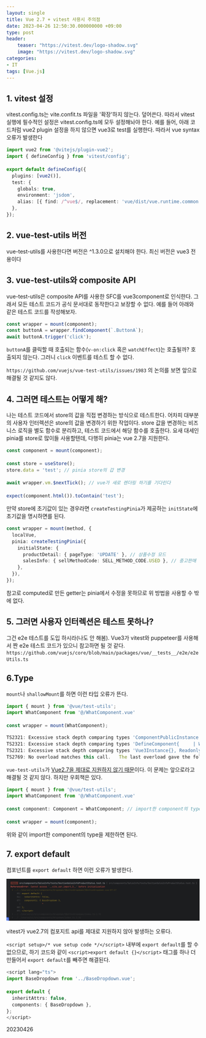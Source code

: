 ```yaml
---
layout: single
title: Vue 2.7 + vitest 사용시 주의점
date: 2023-04-26 12:50:30.000000000 +09:00
type: post
header:
    teaser: "https://vitest.dev/logo-shadow.svg"
    image: "https://vitest.dev/logo-shadow.svg"
categories:
- IT
tags: [Vue.js]
---
```


## 1. vitest 설정

vitest.config.ts는 vite.confit.ts 파일을 '확장'하지 않는다. 덮어쓴다. 따라서 vitest 실행에 필수적인 설정은 vitest.config.ts에 모두 설정해놔야 한다. 예를 들어, 아래 코드처럼 vue2 plugin 설정을 하지 않으면 vue3로 test를 실행한다. 따라서 vue syntax 오류가 발생한다

```typescript
import vue2 from '@vitejs/plugin-vue2';
import { defineConfig } from 'vitest/config';

export default defineConfig({
  plugins: [vue2()],
  test: {
    globals: true,
    environment: 'jsdom',
    alias: [{ find: /^vue$/, replacement: 'vue/dist/vue.runtime.common.js' }],
  },
});
```

## 2. vue-test-utils 버전
vue-test-utils를 사용한다면 버전은 ^1.3.0으로 설치해야 한다. 최신 버전은 vue3 전용이다

## 3. vue-test-utils와 composite API
vue-test-utils은 composite API를 사용한 SFC를 vue3component로 인식한다. 그래서 모든 테스트 코드가 공식 문서대로 동작한다고 보장할 수 없다. 예를 들어 아래와 같은 테스트 코드를 작성해보자.

```typescript
const wrapper = mount(component);
const buttonA = wrapper.findComponent(`.ButtonA`);
await buttonA.trigger('click');
```

`buttonA`를 클릭할 때 호출되는 함수(`v-on:click` 혹은 `watchEffect`)는 호출될까? 호출되지 않는다. 그러니 `click` 이벤트를 테스트 할 수 없다.

`https://github.com/vuejs/vue-test-utils/issues/1983` 의 논의를 보면 앞으로 해결될 것 같지도 않다.

## 4. 그러면 테스트는 어떻게 해?
나는 테스트 코드에서 store의 값을 직접 변경하는 방식으로 테스트한다. 어차피 대부분의 사용자 인터렉션은 store의 값을 변경하기 위한 작업이다. store 값을 변경하는 비즈니스 로직을 별도 함수로 분리하고, 테스트 코드에서 해당 함수를 호출한다. 요새 대세인 pinia를 store로 많이들 사용할텐데, 다행히 pinia는 vue 2.7을 지원한다.

```typescript
const component = mount(component);

const store = useStore();
store.data = 'test'; // pinia store의 갑 변경

await wrapper.vm.$nextTick(); // vue가 새로 렌더링 하기를 기다린다

expect(component.html()).toContain('test');
```

만약 store에 초기값이 있는 경우라면 `createTestingPinia`가 제공하는 `initState`에 초기값을 명시하면를 된다.

```typescript
const wrapper = mount(method, {
  localVue,
  pinia: createTestingPinia({
    initialState: {
      productDetail: { pageType: 'UPDATE' }, // 상품수정 모드
      salesInfo: { sellMethodCode: SELL_METHOD_CODE.USED }, // 중고판매
    },
  }),
});
```

참고로 computed로 만든 getter는 pinia에서 수정을 못하므로 위 방법을 사용할 수 밖에 없다.

## 5. 그러면 사용자 인터렉션은 테스트 못하나?
그건 e2e 테스트를 도입 하시라(나도 안 해봄).
Vue3가 vitest와 puppeteer를 사용해서 짠 e2e 테스트 코드가 있으니 참고하면 될 것 같다.
`https://github.com/vuejs/core/blob/main/packages/vue/__tests__/e2e/e2eUtils.ts`

## 6.Type

`mount`나 `shallowMount`를 하면 이런 타입 오류가 뜬다.

```typescript
import { mount } from '@vue/test-utils';
import WhatComponent from '@/WhatComponent.vue'

const wrapper = mount(WhatComponent);
```

```typescript
TS2321: Excessive stack depth comparing types 'ComponentPublicInstance {     | WritableComputedOptions > = {}, M extends MethodOptions = {}, Mixin extends ComponentOptionsMixin = ComponentOptionsMixin, Extends extends ComponentOptionsMixin = ComponentOptionsMixin, Emits extends EmitsOpti...' and 'Vue  , Record , never, never, (event: string, ...args: any[]) => Vue  , Record , never, never, ...>>'.
TS2321: Excessive stack depth comparing types 'DefineComponent{     | WritableComputedOptions > = {}, M extends MethodOptions = {}, Mixin extends ComponentOptionsMixin = ComponentOptionsMixin, Extends extends ComponentOptionsMixin = ComponentOptionsMixin, Emits extends EmitsOptions = {}, EmitsNa...' and 'VueClass   , Record , never, never, (event: string, ...args: any[]) => Vue  , Record , never, never, ...>>>'.
TS2321: Excessive stack depth comparing types 'Vue3Instance{}, Readonly{     | WritableComputedOptions > = {}, M extends MethodOptions = {}, Mixin extends ComponentOptionsMixin = ComponentOptionsMixin, Extends extends ComponentOptionsMixin = ComponentOptionsMixin, Emits extends EmitsOptions = {...' and 'Vue  , Record , never, never, (event: string, ...args: any[]) => Vue  , Record , never, never, ...>>'.
TS2769: No overload matches this call.   The last overload gave the following error.     Argument of type 'DefineComponent<{ <RawBindings, D = {}, C extends Record<string, ComputedGetter<any> | WritableComputedOptions<any>> = {}, M extends MethodOptions = {}, Mixin extends ComponentOptionsMixin = ComponentOptionsMixin, Extends extends ComponentOptionsMixin = ComponentOptionsMixin, Emits extends EmitsOptions = {}, EmitsNa...' is not assignable to parameter of type 'ExtendedVue<Vue<Record<string, any>, Record<string, any>, never, never, (event: string, ...args: any[]) => Vue<Record<string, any>, Record<string, any>, never, never, ...>>, ... 6 more ..., ComponentOptionsMixin>'.       Type 'ComponentPublicInstanceConstructor<Vue3Instance<{}, Readonly<{ <RawBindings, D = {}, C extends Record<string, ComputedGetter<any> | WritableComputedOptions<any>> = {}, M extends MethodOptions = {}, Mixin extends ComponentOptionsMixin = ComponentOptionsMixin, Extends extends ComponentOptionsMixin = ComponentOptionsMi...' is missing the following properties from type 'VueConstructor<ExtractComputedReturns<{}> & Record<string, any> & Vue<Record<string, any>, Record<string, any>, never, never, (event: string, ...args: any[]) => Vue<...>> & ShallowUnwrapRef<...> & Vue<...>>': extend, nextTick, set, delete, and 10 more. 
```

`vue-test-utils`가 [Vue2.7을 제대로 지원하지 않기 때문](https://github.com/vuejs/vue-test-utils/pull/1999)이다. 이 문제는 앞으로라고 해결될 것 같지 않다. 하지만 우회책은 있다.

```typescript
import { mount } from '@vue/test-utils';
import WhatComponent from '@/WhatComponent.vue'

const component: Component = WhatComponent; // import한 component의 type을 제한

const wrapper = mount(component);
```

위와 같이 import한 component의 type을 제한하면 된다.

## 7. export default
컴포넌트를 `export default` 하면 이런 오류가 발생한다.

![vitest-export-default-error](/assets/images/vitest-export-default-error.png)

vitest가 vue2.7의 컴포지트 api를 제대로 지원하지 않아 발생하는 오류다.

`<script setup>/* vue setup code */</script>` 내부에 `export default`를 할 수 없으므로, 하기 코드와 같이 `<script>export default {}</script>` 태그를 하나 더 만들어서 `export default`를 빼주면 해결된다.

```typescript
<script lang="ts">
import BaseDropdown from '../BaseDropdown.vue';

export default {
  inheritAttrs: false,
  components: { BaseDropdown },
};
</script>
```

20230426
